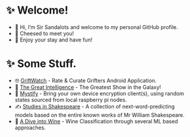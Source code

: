 # ✨ Welcome!
- 👋 Hi, I’m Sir Sandalots and welcome to my personal GitHub profile.
- 🧀 Cheesed to meet you!
- 🍹 Enjoy your stay and have fun!

# ✨ Some Stuff.
- 🤓 [GriftWatch](https://github.com/Sandalots/GriftWatch/tree/main) - Rate & Curate Grifters Android Application.
- 🧑‍ [The Great Intelligence](https://www.sandymacdonald.co.uk) - The Greatest Show in the Galaxy!
- 🤫 [Mystify](https://github.com/Sandalots/Mystify) - Bring your own device encryption client(s), using random states sourced from local raspberry pi nodes.
- ✍️ [Studies in Shakespeare](https://github.com/Sandalots/Studies-in-Shakespeare) - A collection of next-word-predicting models based on the entire known works of Mr William Shakespeare.
- 🍷 [A Dive into Wine](https://github.com/Sandalots/A-Dive-into-Wine/tree/main) - Wine Classification through several ML based approaches.
